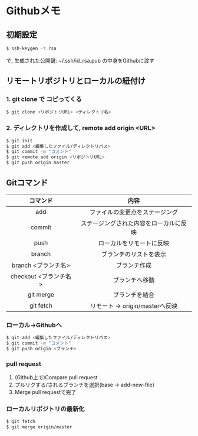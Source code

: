 # Githubメモ

## 初期設定

```sh
$ ssh-keygen -t rsa
```

で, 生成された公開鍵: ~/.ssh/id_rsa.pub の中身をGithubに渡す

## リモートリポジトリとローカルの紐付け

### 1. git clone で コピってくる

``` sh
$ git clone <リポジトリURL> <ディレクトリ名>
```

### 2. ディレクトリを作成して, remote add origin \<URL\>

``` sh
$ git init
$ git add <編集したファイル/ディレクトリパス>
$ git commit -m "コメント"
$ git remote add origin <リポジトリURL>
$ git push origin master
```

## Gitコマンド

| コマンド | 内容 |
|:---:|:---:|
| add | ファイルの変更点をステージング |
| commit | ステージングされた内容をローカルに反映 |
| push | ローカルをリモートに反映 |
| branch | ブランチのリストを表示 |
| branch <ブランチ名> | ブランチ作成 |
| checkout <ブランチ名> | ブランチへ移動 |
| git merge | ブランチを結合 |
| git fetch | リモート -> origin/masterへ反映 |

### ローカル→Githubへ

``` sh
$ git add <編集したファイル/ディレクトリパス>
$ git commit -m "コメント"
$ git push origin <ブランチ>
```

### pull request

1. (Github上で)Compare pull request
2. プルリクする/されるブランチを選択(base → add-new-file)
3. Merge pull requestで完了


### ローカルリポジトリの最新化

``` sh
$ git fetch
$ git merge origin/master
```
